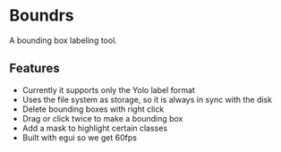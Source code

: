 # Boundrs

A bounding box labeling tool.

## Features
- Currently it supports only the Yolo label format
- Uses the file system as storage, so it is always in sync with the disk
- Delete bounding boxes with right click
- Drag or click twice to make a bounding box
- Add a mask to highlight certain classes
- Built with egui so we get 60fps
